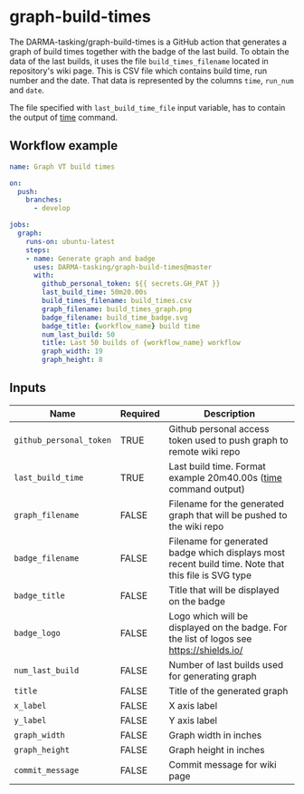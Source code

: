 # graph-build-times

The DARMA-tasking/graph-build-times is a GitHub action that generates a graph of build times together with the badge of the last build. To obtain the data of the last builds, it uses the file `build_times_filename` located in repository's wiki page. This is CSV file which contains build time, run number and the date. That data is represented by the columns `time`, `run_num` and `date`.

The file specified with `last_build_time_file` input variable, has to contain the output of [time](https://man7.org/linux/man-pages/man1/time.1.html) command.

## Workflow example

```yml
name: Graph VT build times

on:
  push:
    branches:
      - develop

jobs:
  graph:
    runs-on: ubuntu-latest
    steps:
    - name: Generate graph and badge
      uses: DARMA-tasking/graph-build-times@master
      with:
        github_personal_token: ${{ secrets.GH_PAT }}
        last_build_time: 50m20.00s
        build_times_filename: build_times.csv
        graph_filename: build_times_graph.png
        badge_filename: build_time_badge.svg
        badge_title: {workflow_name} build time
        num_last_build: 50
        title: Last 50 builds of {workflow_name} workflow
        graph_width: 19
        graph_height: 8
```

## Inputs

| Name                    |Required| Description                        |
|-------------------------|--------|------------------------------------|
| `github_personal_token` | TRUE   | Github personal access token used to push graph to remote wiki repo |
| `last_build_time`       | TRUE   | Last build time. Format example 20m40.00s ([time](https://man7.org/linux/man-pages/man1/time.1.html) command output) |
| `graph_filename`        | FALSE  | Filename for the generated graph that will be pushed to the wiki repo |
| `badge_filename`        | FALSE  | Filename for generated badge which displays most recent build time. Note that this file is SVG type |
| `badge_title`           | FALSE  | Title that will be displayed on the badge |
| `badge_logo`            | FALSE  | Logo which will be displayed on the badge. For the list of logos see https://shields.io/
| `num_last_build`        | FALSE  | Number of last builds used for generating graph |
| `title`                 | FALSE  | Title of the generated graph |
| `x_label`               | FALSE  | X axis label |
| `y_label`               | FALSE  | Y axis label |
| `graph_width`           | FALSE  | Graph width in inches |
| `graph_height`          | FALSE  | Graph height in inches |
| `commit_message`        | FALSE  | Commit message for wiki page |
